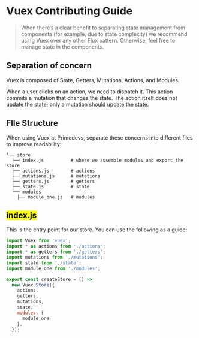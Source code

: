 # Vuex Contributing Guide

> When there’s a clear benefit to separating state management from components (for example, due to state complexity) we recommend using Vuex over any other Flux pattern. Otherwise, feel free to manage state in the components.

## Separation of concern

Vuex is composed of State, Getters, Mutations, Actions, and Modules.

When a user clicks on an action, we need to dispatch it. This action commits a mutation that changes the state. The action itself does not update the state; only a mutation should update the state.


## FIle Structure

When using Vuex at Primedevs, separate these concerns into different files to improve readability:

```
└── store
  ├── index.js          # where we assemble modules and export the store
  ├── actions.js        # actions
  ├── mutations.js      # mutations
  ├── getters.js        # getters
  ├── state.js          # state
  └── modules
    ├── module_one.js   # modules
```

## <mark>index.js</mark>

This is the entry point for our store. You can use the following as a guide:

```js
import Vuex from 'vuex';
import * as actions from './actions';
import * as getters from './getters';
import mutations from './mutations';
import state from './state';
import module_one from './modules';

export const createStore = () =>
  new Vuex.Store({
    actions,
    getters,
    mutations,
    state,
    modules: {
      module_one
    },
  });
```
